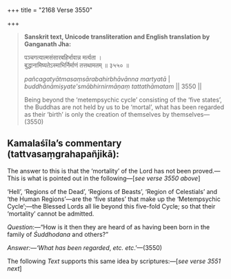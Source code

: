 +++
title = "2168 Verse 3550"

+++
> **Sanskrit text, Unicode transliteration and English translation by Ganganath Jha:** 
>
> पञ्चगत्यात्मसंसारबहिर्भावान्न मर्त्यता ।  
> बुद्धानामिष्यतेऽस्माभिर्निर्माणं तत्तथामतम् ॥ ३५५० ॥ 
>
> *pañcagatyātmasaṃsārabahirbhāvānna martyatā* \|  
> *buddhānāmiṣyate'smābhirnirmāṇaṃ tattathāmatam* \|\| 3550 \|\| 
>
> Being beyond the ‘metempsychic cycle’ consisting of the ‘five states’, the Buddhas are not held by us to be ‘mortal’, what has been regarded as their ‘birth’ is only the creation of themselves by themselves—(3550)



## Kamalaśīla’s commentary (tattvasaṃgrahapañjikā):

The answer to this is that the ‘mortality’ of the Lord has not been proved.—This is what is pointed out in the following—[*see verse 3550 above*]

‘Hell’, ‘Regions of the Dead’, ‘Regions of Beasts’, ‘Region of Celestials’ and ‘the Human Regions’—are the ‘five states’ that make up the ‘Metempsychic Cycle’;—the Blessed Lords all lie beyond this five-fold Cycle; so that their ‘mortality’ cannot be admitted.

*Question*:—“How is it then they are heard of as having been born in the family of *Śuddhodana* and others?”

*Answer:—‘What has been regarded*, *etc. etc*.’—(3550)

The following *Text* supports this same idea by scriptures:—[*see verse 3551 next*]


